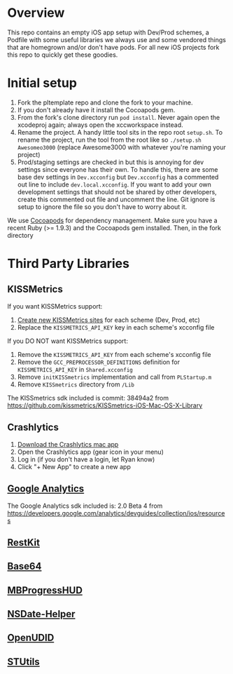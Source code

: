 # Overview

This repo contains an empty iOS app setup with Dev/Prod schemes, a Podfile with some useful libraries we always use and some vendored things that are homegrown and/or don't have pods. For all new iOS projects fork this repo to quickly get these goodies.

# Initial setup

1. Fork the pltemplate repo and clone the fork to your machine.
1. If you don't already have it install the Cocoapods gem.
1. From the fork's clone directory run `pod install`. Never again open the xcodeproj again; always open the xccworkspace instead.
1. Rename the project. A handy little tool sits in the repo root `setup.sh`. To rename the project, run the tool from the root like so `./setup.sh Awesomeo3000` (replace Awesome3000 with whatever you're naming your project)
1. Prod/staging settings are checked in but this is annoying for dev settings since everyone has their own. To handle this, there are some base dev settings in `Dev.xcconfig` but `Dev.xcconfig` has a commented out line to include `dev.local.xcconfig`. If you want to add your own development settings that should not be shared by other developers, create this commented out file and uncomment the line. Git ignore is setup to ignore the file so you don't have to worry about it.

We use [Cocoapods](http://cocoapods.org/) for dependency management. Make sure you have a recent Ruby (>= 1.9.3) and the Cocoapods gem installed. Then, in the fork directory

# Third Party Libraries
## KISSMetrics
If you want KISSMetrics support:

1. [Create new KISSMetrics sites](https://www.kissmetrics.com/path) for each scheme (Dev, Prod, etc)
2. Replace the `KISSMETRICS_API_KEY` key in each scheme's xcconfig file

If you DO NOT want KISSMetrics support:

1. Remove the `KISSMETRICS_API_KEY` from each scheme's xcconfig file
2. Remove the `GCC_PREPROCESSOR_DEFINITIONS` definition for `KISSMETRICS_API_KEY` in `Shared.xcconfig`
3. Remove `initKISSmetrics` implementation and call from `PLStartup.m`
4. Remove `KISSmetrics` directory from `/Lib`

The KISSmetrics sdk included is commit: 38494a2 from https://github.com/kissmetrics/KISSmetrics-iOS-Mac-OS-X-Library

## Crashlytics
1. [Download the Crashlytics mac app](https://www.crashlytics.com/download/mac)
3. Open the Crashlytics app (gear icon in your menu)
2. Log in (if you don't have a login, let Ryan know)
4. Click "+ New App" to create a new app

## [Google Analytics](https://developers.google.com/analytics/devguides/collection/ios/v2/)

The Google Analytics sdk included is: 2.0 Beta 4 from https://developers.google.com/analytics/devguides/collection/ios/resources

## [RestKit](http://restkit.org)
## [Base64](https://github.com/nicklockwood/Base64)
## [MBProgressHUD](https://github.com/jdg/MBProgressHUD)
## [NSDate-Helper](https://github.com/billymeltdown/nsdate-helper)
## [OpenUDID](https://github.com/ylechelle/OpenUDID)
## [STUtils](https://github.com/ldandersen/STUtils)
